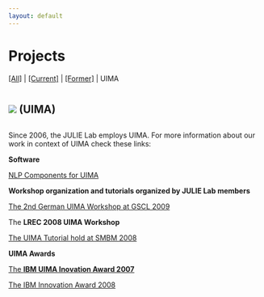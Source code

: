 ```yaml
---
layout: default
---
```


# Projects

[[All]](https://julielab.github.io/web/projects/all.html) | 
[[Current]](https://julielab.github.io/web/projects/current.html) | 
[[Former]](https://julielab.github.io/web/projects/former.html) | 
UIMA

<h2 style="margin-top:40px; margin-bottom:30px"><img src="http://www.julielab.de/coling_multimedia/de/img/Projects/projects_UIMA_Logo2-width-228-height-60.png" /> (UIMA)</h2>

Since 2006, the JULIE Lab employs UIMA. For more information about our work in context of UIMA check these links:<br/>

**Software**

[NLP Components for UIMA](http://www.julielab.de/resources.html)

**Workshop organization and tutorials organized by JULIE Lab members**

[The 2nd German UIMA Workshop at GSCL 2009](http://docs.google.com/View?id=dft23bqs_3c7qnzg6x)

The **LREC 2008 UIMA Workshop**

[The UIMA Tutorial hold at SMBM 2008](http://mars.cs.utu.fi/smbm2008/?q=tutorials)

**UIMA Awards**

[The **IBM UIMA Inovation Award 2007**](http://www-05.ibm.com/de/pressroom/presseinfos/2007/12/04_1.html)

[The IBM Innovation Award 2008](http://www.ibm.com/developerworks/university/innovation/uia.html)
